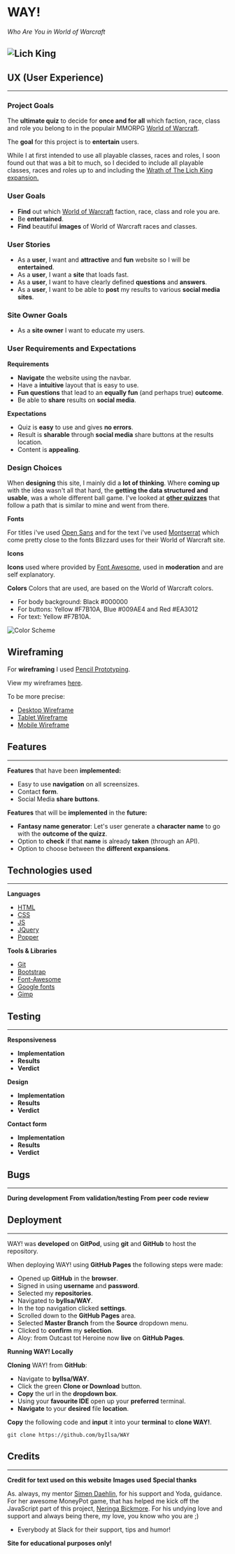 # WAY! #
*Who Are You in World of Warcraft*

![Lich King](assets/images/lichking.jpg)
---
## UX (User Experience) ##
---
### Project Goals ###
The **ultimate quiz** to decide for **once and for all** which faction, race, class and role you belong to in the populair MMORPG [World of Warcraft](https://worldofwarcraft.com/en-us/).

The **goal** for this project is to **entertain** users.

While I at first intended to use all playable classes, races and roles, I soon found out that was a bit to much, so I decided to include all playable classes, races and roles up to and including the [Wrath of The Lich King expansion.](https://en.wikipedia.org/wiki/World_of_Warcraft:_Wrath_of_the_Lich_King)

### User Goals ###
* **Find** out which [World of Warcraft](https://worldofwarcraft.com/en-us/) faction, race, class and role you are.
* Be **entertained**.
* **Find** beautiful **images** of World of Warcraft races and classes.

### User Stories ###
* As a **user**, I want and **attractive** and **fun** website so I will be **entertained**.
* As a **user**, I want a **site** that loads fast.
* As a **user**, I want to have clearly defined **questions** and **answers**.
* As a **user**, I want to be able to **post** my results to various **social media sites**.


### Site Owner Goals ###
* As a **site owner** I want to educate my users.


### User Requirements and Expectations ###

**Requirements**
* **Navigate** the website using the navbar.
* Have a **intuitive** layout that is easy to use.
* **Fun questions** that lead to an **equally fun** (and perhaps true) **outcome**.
* Be able to **share** results on **social media**.

**Expectations**
* Quiz is **easy** to use and gives **no errors**.
* Result is **sharable** through **social media** share buttons at the results location.
* Content is **appealing**.

### Design Choices ###
When **designing** this site, I mainly did a **lot of thinking**. Where **coming up** with the idea wasn't all that hard, the **getting the data structured and usable**, was a whole different ball game.
I've looked at [**other quizzes**](https://www.zimbio.com/quiz/xB6XYrSQXCE/World+Warcraft+Class) that follow a path that is similar to mine and went from there.


**Fonts**

For titles i've used [Open Sans](https://fonts.google.com/specimen/Open+Sans?query=open+sans) and for the text i've used [Montserrat](https://fonts.google.com/specimen/Montserrat?query=mont) which come pretty close to the fonts Blizzard uses for their World of Warcraft site.

**Icons**

**Icons** used where provided by [Font Awesome](https://fontawesome.com/), used in **moderation** and are self explanatory.

**Colors**
Colors that are used, are based on the World of Warcraft colors.
* For body background: Black #000000
* For buttons:  Yellow #F7B10A, Blue #009AE4 and Red #EA3012
* For text: Yellow #F7B10A.

![Color Scheme](/wireframes/way.png)

## Wireframing ##

For **wireframing** I used [Pencil Prototyping](https://pencil.evolus.vn/).

View my wireframes [here]("https://github.com/byIlsa/WAY/tree/master/wireframes").

To be more precise:

* [Desktop Wireframe]("https://github.com/byIlsa/WAY/blob/master/wireframes/desktop.pdf")
* [Tablet Wireframe]("https://github.com/byIlsa/WAY/blob/master/wireframes/tablet.pdf")
* [Mobile Wireframe]("https://github.com/byIlsa/WAY/blob/master/wireframes/mobile.pdf")

## Features ##
---
**Features** that have been **implemented:**

* Easy to use **navigation** on all screensizes.
* Contact **form**.
* Social Media **share buttons**.

**Features** that will be **implemented** in the **future:**

* **Fantasy name generator**: Let's user generate a **character name** to go with the **outcome of the quizz**.
* Option to **check** if that **name** is already **taken** (through an API).
* Option to choose between the **different expansions**.

## Technologies used ##
---
**Languages**

* [HTML](https://developer.mozilla.org/en-US/docs/Web/HTML)
* [CSS](https://developer.mozilla.org/en-US/docs/Web/CSS)
* [JS](https://nl.wikipedia.org/wiki/JavaScript)
* [JQuery](https://jquery.com/)
* [Popper](https://popper.js.org/)

**Tools & Libraries**

* [Git](https://git-scm.com/)
* [Bootstrap](https://getbootstrap.com/)
* [Font-Awesome](https://fontawesome.com/icons?d=gallery)
* [Google fonts](https://fonts.google.com/)
* [Gimp](https://www.gimp.org/)

## Testing ##
---
**Responsiveness**

* **Implementation**
* **Results**
* **Verdict**

**Design**

* **Implementation**
* **Results**
* **Verdict**

**Contact form**

* **Implementation**
* **Results**
* **Verdict**

## Bugs ##
---
**During development**
**From validation/testing**
**From peer code review**

## Deployment ##
---
WAY! was **developed** on **GitPod**, using **git** and **GitHub** to host the repository.

When deploying WAY! using **GitHub Pages** the following steps were made:

* Opened up **GitHub** in the **browser**.
* Signed in using **username** and **password**.
* Selected my **repositories**.
* Navigated to **byIlsa/WAY**.
* In the top navigation clicked **settings**.
* Scrolled down to the **GitHub Pages** area.
* Selected **Master Branch** from the **Source** dropdown menu.
* Clicked to **confirm** my **selection**.
* Aloy: from Outcast tot Heroine now **live** on **GitHub Pages**.

**Running WAY! Locally**

**Cloning** WAY! from **GitHub**:

* Navigate to **byIlsa/WAY**.
* Click the green **Clone or Download** button.
* **Copy** the url in the **dropdown box**.
* Using your **favourite IDE** open up your **preferred** terminal.
* **Navigate** to your **desired** file **location**.

**Copy** the following code and **input** it into your **terminal** to **clone WAY!**.

```git clone https://github.com/byIlsa/WAY```

## Credits ##
---
**Credit for text used on this website**
**Images used**
**Special thanks**

As. always, my mentor [Simen Daehlin](https://github.com/Eventyret), for his support and Yoda, guidance.
For her awesome MoneyPot game, that has helped me kick off the JavaScript part of this project, [Neringa Bickmore](https://github.com/neringabickmore).
For his undying love and support and always being there, my love, you know who you are ;)

* Everybody at Slack for their support, tips and humor!

**Site for educational purposes only!**



